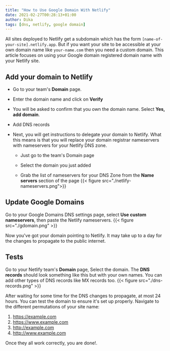 ```yaml
---
title: "How to Use Google Domain With Netlify"
date: 2021-02-27T00:28:13+01:00
author: Dika
tags: [dns, netlify, google domain]
---
```


All sites deployed to Netlify get a subdomain which has the form `[name-of-your-site].netlify.app`.
But if you want your site to be accessible at your own domain name like `your-name.com` then you need a custom domain.
This article focuses on using your Google domain registered domain name with your Netlify site.

## Add your domain to Netlify

- Go to your team's **Domain** page.

- Enter the domain name and click on **Verify**

- You will be asked to confirm that you own the domain name. Select **Yes, add domain**.

- Add DNS records

- Next, you will get instructions to delegate your domain to Netlify. What this means is that you will replace your domain registrar nameservers with nameservers for your Netlify DNS zone.
  - Just go to the team's Domain page

  - Select the domain you just added

  - Grab the list of nameservers for your DNS Zone from the **Name servers** section of the page
  {{< figure src="./netlify-nameservers.png">}}

## Update Google Domains

Go to your Google Domains DNS settings page, select **Use custom nameservers**, then paste the Netlify nameservers. {{< figure src="./gdomain.png" >}}

Now you've got your domain pointing to Netlify. It may take up to a day for the changes to propagate to the public internet.

## Tests

Go to your Netlify team's **Domain** page, Select the domain. The **DNS records** should look something like this but with your own names. You can add other types of DNS records like MX records too. {{< figure src="./dns-records.png" >}}

After waiting for some time for the DNS changes to propagate, at most 24 hours. You can test the domain to ensure it's set up properly. Navigate to the different permutations of your site name:
1. https://example.com
2. https://www.example.com
3. http://example.com
4. http://www.example.com

Once they all work correctly, you are done!.
